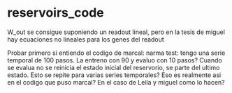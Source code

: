 # reservoirs_code

W_out se consigue suponiendo un readout lineal, pero en la tesis de miguel hay ecuaciones no lineales para los genes del readout

Probar primero si entiendo el codigo de marcal:
narma test: tengo una serie temporal de 100 pasos. La entreno con 90 y evaluo con 10 pasos? Cuando se evalua no se reinicia el estado inicial del reservorio, se parte del ultimo estado.
Esto se repite para varias series temporales?
Eso es realmente asi en el codigo que puso marcal? En el caso de Leila y miguel como lo hacen? 
